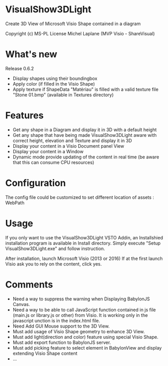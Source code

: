 VisualShow3DLight
===================
Create 3D View of Microsoft Visio Shape contained in a diagram

Copyright (c) MS-PL License
Michel Laplane (MVP Visio - ShareVisual)

What's new
===========

Release 0.6.2
-	Display shapes using their boundingbox
-	Apply color (if filled in the Visio Shape)
-	Apply texture if ShapeData "Matériau" is filled with a valid texture file "Stone 01.bmp" (available in Textures directory)

Features
==========

-	Get any shape in a Diagram and display it in 3D with a default height
-	Get any shape that have being made VisualShow3DLight aware with correct height, elevation and Texture and
display it in 3D
-	Display your content in a Visio Document panel View
-	Display your content in a Window
-	Dynamic mode provide updating of the content in real time (be aware that this can consume CPU resources)

Configuration
==================

The config file could be customized to set different location of assets :
WebPath

<?xml version="1.0" encoding="utf-8"?>
<configuration> 
  <appSettings>
    <add key="WebPath" value="yourPath\Web" />
    <add key="StencilPath" value="yourPath\Stencils" />
    <add key="TemplatePath" value="yourPath\Template" />
  </appSettings>
</configuration>

Usage
==================
If you only want to use the VisualShow3DLight VSTO Addin, an Installshied installation program is available in Install directory.
Simply execute "Setup VisualShow3DLight.exe" and follow instruction.

After installation, launch Microsoft Visio (2013 or 2016)
If at the first launch Visio ask you to rely on the content, click yes.

Comments
==================

-	Need a way to suppress the warning when Displaying BabylonJS Canvas.
-	Need a way to be able to call JavaScript function contained in js file (main.js or library.js or other) from Visio.
	It is working only in the javascript unction is in the index.html file.
-	Need Add GUI Mouse support to the 3D View.
-	Must add usage of Visio Shape geometry to enhance 3D View.
-	Must add light(direction and color) feature using special Visio Shape.
-	Must add export function to BabylonJS server.
-	Must add picking feature to select element in BabylonView and display extending Visio Shape content
-	...
